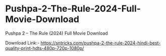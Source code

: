 # Pushpa-2-The-Rule-2024-Full-Movie-Download
Pushpa 2 – The Rule (2024) Full Movie Download

Download Link:- https://sntricks.com/pushpa-2-the-rule-2024-hindi-best-quality-print-hdts-480p-720p-1080p/
